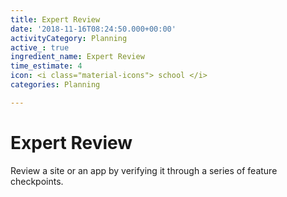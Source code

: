 ```yaml
---
title: Expert Review
date: '2018-11-16T08:24:50.000+00:00'
activityCategory: Planning
active_: true
ingredient_name: Expert Review
time_estimate: 4
icon: <i class="material-icons"> school </i>
categories: Planning

---
```

# Expert Review

Review a site or an app by verifying it through a series of feature checkpoints.